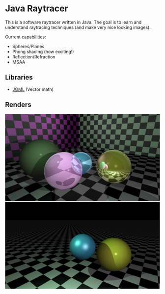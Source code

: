 Java Raytracer
==============

This is a software raytracer written in Java. The goal is to learn and understand raytracing techniques (and make very nice looking images).

Current capabilities:
- Spheres/Planes
- Phong shading (how exciting!)
- Reflection/Refraction
- MSAA

Libraries
---------

- [JOML](https://github.com/JOML-CI/JOML) (Vector math)

Renders
-------

![spheres reflecting and refracting](images/spheres_reflect_refract.png)
![2 spheres](images/2_spheres.png)
